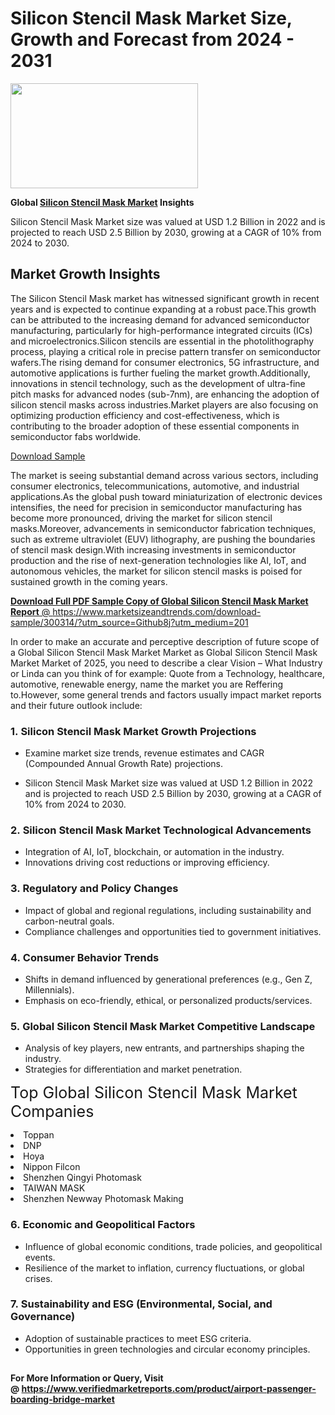 <H1>Silicon Stencil Mask Market Size, Growth and Forecast from 2024 - 2031</H1><img class="aligncenter size-medium wp-image-584254" src="https://thirdeyenews.in/wp-content/uploads/2024/09/Global-Market-Research-300x168.jpeg" alt="" width="300" height="168" /><p><strong>Global&nbsp;<a href="https://www.marketsizeandtrends.com/download-sample/300314/?utm_source=Github8j?utm_medium=201">Silicon Stencil Mask Market</a> Insights</strong></p><p>Silicon Stencil Mask Market size was valued at USD 1.2 Billion in 2022 and is projected to reach USD 2.5 Billion by 2030, growing at a CAGR of 10% from 2024 to 2030.</p><p><h2>Market Growth Insights</h2> <p>The Silicon Stencil Mask market has witnessed significant growth in recent years and is expected to continue expanding at a robust pace.This growth can be attributed to the increasing demand for advanced semiconductor manufacturing, particularly for high-performance integrated circuits (ICs) and microelectronics.Silicon stencils are essential in the photolithography process, playing a critical role in precise pattern transfer on semiconductor wafers.The rising demand for consumer electronics, 5G infrastructure, and automotive applications is further fueling the market growth.Additionally, innovations in stencil technology, such as the development of ultra-fine pitch masks for advanced nodes (sub-7nm), are enhancing the adoption of silicon stencil masks across industries.Market players are also focusing on optimizing production efficiency and cost-effectiveness, which is contributing to the broader adoption of these essential components in semiconductor fabs worldwide.</p> <p><a href="#">Download Sample</a></p> <p>The market is seeing substantial demand across various sectors, including consumer electronics, telecommunications, automotive, and industrial applications.As the global push toward miniaturization of electronic devices intensifies, the need for precision in semiconductor manufacturing has become more pronounced, driving the market for silicon stencil masks.Moreover, advancements in semiconductor fabrication techniques, such as extreme ultraviolet (EUV) lithography, are pushing the boundaries of stencil mask design.With increasing investments in semiconductor production and the rise of next-generation technologies like AI, IoT, and autonomous vehicles, the market for silicon stencil masks is poised for sustained growth in the coming years.</p> <p><a href="#"></p><p><span class=""><strong>Download Full PDF Sample Copy of Global Silicon Stencil Mask Market Report</strong> @ <a href="https://www.marketsizeandtrends.com/download-sample/300314/?utm_source=Github8j?utm_medium=201" target="_blank">https://www.marketsizeandtrends.com/download-sample/300314/?utm_source=Github8j?utm_medium=201</a></span></p><p>In order to make an accurate and perceptive description of future scope of a Global&nbsp;Silicon Stencil Mask Market Market as Global&nbsp;Silicon Stencil Mask Market Market of 2025, you need to describe a clear Vision &ndash; What Industry or Linda can you think of for example: Quote from a Technology, healthcare, automotive, renewable energy, name the market you are Reffering to.However, some general trends and factors usually impact market reports and their future outlook include:</p><h3>1.&nbsp;<strong>Silicon Stencil Mask Market Growth Projections</strong></h3><ul><li>Examine market size trends, revenue estimates and CAGR (Compounded Annual Growth Rate) projections.</li><li><p>Silicon Stencil Mask Market size was valued at USD 1.2 Billion in 2022 and is projected to reach USD 2.5 Billion by 2030, growing at a CAGR of 10% from 2024 to 2030.</p></li></ul><h3>2.&nbsp;<strong>Silicon Stencil Mask Market Technological Advancements</strong></h3><ul><li>Integration of AI, IoT, blockchain, or automation in the industry.</li><li>Innovations driving cost reductions or improving efficiency.</li></ul><h3>3.&nbsp;<strong>Regulatory and Policy Changes</strong></h3><ul><li>Impact of global and regional regulations, including sustainability and carbon-neutral goals.</li><li>Compliance challenges and opportunities tied to government initiatives.</li></ul><h3>4.&nbsp;<strong>Consumer Behavior Trends</strong></h3><ul><li>Shifts in demand influenced by generational preferences (e.g., Gen Z, Millennials).</li><li>Emphasis on eco-friendly, ethical, or personalized products/services.</li></ul><h3>5.&nbsp;<strong>Global Silicon Stencil Mask Market Competitive Landscape</strong></h3><ul><li>Analysis of key players, new entrants, and partnerships shaping the industry.</li><li>Strategies for differentiation and market penetration.</li></ul><p data-pm-slice="1 1 []"><span style="color: inherit; font-family: inherit; font-size: 25px;">Top Global Silicon Stencil Mask Market Companies</span></p><div class="" data-test-id=""><p><li>Toppan</li><li> DNP</li><li> Hoya</li><li> Nippon Filcon</li><li> Shenzhen Qingyi Photomask</li><li> TAIWAN MASK</li><li> Shenzhen Newway Photomask Making</li></p></div><h3>6.&nbsp;<strong>Economic and Geopolitical Factors</strong></h3><ul><li>Influence of global economic conditions, trade policies, and geopolitical events.</li><li>Resilience of the market to inflation, currency fluctuations, or global crises.</li></ul><h3>7.&nbsp;<strong>Sustainability and ESG (Environmental, Social, and Governance)</strong></h3><ul><li>Adoption of sustainable practices to meet ESG criteria.</li><li>Opportunities in green technologies and circular economy principles.</li></ul><h2><strong style="font-size: 14px;">For More Information or Query, Visit @&nbsp;</strong><a style="background-color: #ffffff; font-size: 14px;" href="https://www.marketsizeandtrends.com/report/silicon-stencil-mask-market/" target="_blank">https://www.verifiedmarketreports.com/product/airport-passenger-boarding-bridge-market</a></h2>